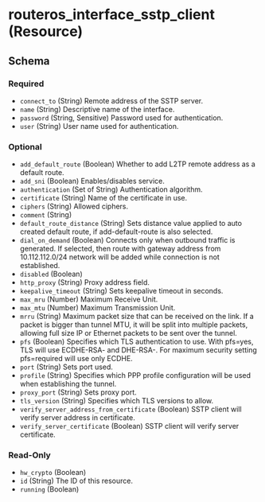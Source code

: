 # routeros_interface_sstp_client (Resource)




<!-- schema generated by tfplugindocs -->
## Schema

### Required

- `connect_to` (String) Remote address of the SSTP server.
- `name` (String) Descriptive name of the interface.
- `password` (String, Sensitive) Password used for authentication.
- `user` (String) User name used for authentication.

### Optional

- `add_default_route` (Boolean) Whether to add L2TP remote address as a default route.
- `add_sni` (Boolean) Enables/disables service.
- `authentication` (Set of String) Authentication algorithm.
- `certificate` (String) Name of the certificate in use.
- `ciphers` (String) Allowed ciphers.
- `comment` (String)
- `default_route_distance` (String) Sets distance value applied to auto created default route, if add-default-route is also selected.
- `dial_on_demand` (Boolean) Connects only when outbound traffic is generated. If selected, then route with gateway address from 10.112.112.0/24 network will be added while connection is not established.
- `disabled` (Boolean)
- `http_proxy` (String) Proxy address field.
- `keepalive_timeout` (String) Sets keepalive timeout in seconds.
- `max_mru` (Number) Maximum Receive Unit.
- `max_mtu` (Number) Maximum Transmission Unit.
- `mrru` (String) Maximum packet size that can be received on the link. If a packet is bigger than tunnel MTU, it will be split into multiple packets, allowing full size IP or Ethernet packets to be sent over the tunnel.
- `pfs` (Boolean) Specifies which TLS authentication to use. With pfs=yes, TLS will use ECDHE-RSA- and DHE-RSA-. For maximum security setting pfs=required will use only ECDHE.
- `port` (String) Sets port used.
- `profile` (String) Specifies which PPP profile configuration will be used when establishing the tunnel.
- `proxy_port` (String) Sets proxy port.
- `tls_version` (String) Specifies which TLS versions to allow.
- `verify_server_address_from_certificate` (Boolean) SSTP client will verify server address in certificate.
- `verify_server_certificate` (Boolean) SSTP client will verify server certificate.

### Read-Only

- `hw_crypto` (Boolean)
- `id` (String) The ID of this resource.
- `running` (Boolean)


